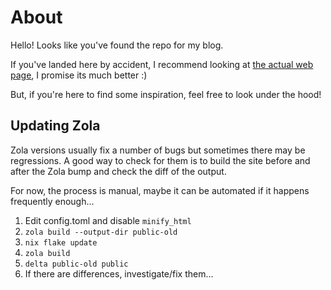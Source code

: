 # About

Hello! Looks like you've found the repo for my blog.

If you've landed here by accident, I recommend looking at [the actual web
page](https://ipetkov.dev), I promise its much better :)

But, if you're here to find some inspiration, feel free to look under the hood!

## Updating Zola

Zola versions usually fix a number of bugs but sometimes there may be
regressions. A good way to check for them is to build the site before and after
the Zola bump and check the diff of the output.

For now, the process is manual, maybe it can be automated if it happens
frequently enough...

1. Edit config.toml and disable `minify_html`
1. `zola build --output-dir public-old`
1. `nix flake update`
1. `zola build`
1. `delta public-old public`
1. If there are differences, investigate/fix them...
